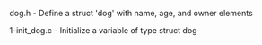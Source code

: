 dog.h          - Define a struct 'dog' with name, age, and owner elements

1-init_dog.c   - Initialize a variable of type struct dog



